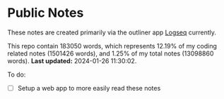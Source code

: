 # Public Notes

These notes are created primarily via the outliner app [Logseq](https://github.com/logseq/logseq) currently.

This repo contain 183050 words, which represents 12.19% of my coding related notes (1501426 words), and 1.25% of my total notes (13098860 words). **Last updated:** 2024-01-26 11:30:02. 

To do:

- [ ] Setup a web app to more easily read these notes
